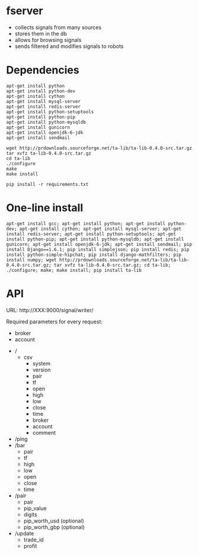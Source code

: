 fserver
=======

- collects signals from many sources
- stores them in the db
- allows for browsing signals
- sends filtered and modifies signals to robots


Dependencies
===

```
apt-get install python
apt-get install python-dev
apt-get install cython
apt-get install mysql-server
apt-get install redis-server
apt-get install python-setuptools
apt-get install python-pip
apt-get install python-mysqldb
apt-get install gunicorn
apt-get install openjdk-6-jdk
apt-get install sendmail

wget http://prdownloads.sourceforge.net/ta-lib/ta-lib-0.4.0-src.tar.gz
tar xvfz ta-lib-0.4.0-src.tar.gz
cd ta-lib
./configure
make
make install

pip install -r requirements.txt
```

One-line install
===

```
apt-get install gcc; apt-get install python; apt-get install python-dev; apt-get install cython; apt-get install mysql-server; apt-get install redis-server; apt-get install python-setuptools; apt-get install python-pip; apt-get install python-mysqldb; apt-get install gunicorn; apt-get install openjdk-6-jdk; apt-get install sendmail; pip install Django==1.6.1; pip install simplejson; pip install redis; pip install python-simple-hipchat; pip install django-mathfilters; pip install numpy; wget http://prdownloads.sourceforge.net/ta-lib/ta-lib-0.4.0-src.tar.gz; tar xvfz ta-lib-0.4.0-src.tar.gz; cd ta-lib; ./configure; make; make install; pip install ta-lib
```

API
===

URL: http://XXX:9000/signal/writer/

Required parameters for every request:
- broker
- account

* /
	* csv
		* system
		* version
		* pair
		* tf
		* open
		* high
		* low
		* close
		* time
		* broker
		* account
		* comment
* /ping
* /bar
	* pair
	* tf
	* high
	* low
	* open
	* close
	* time
* /pair
	* pair
	* pip_value
	* digits
	* pip_worth_usd (optional)
	* pip_worth_gbp (optional)
* /update
	* trade_id
	* profit
